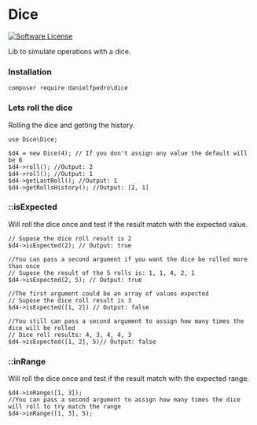 # Dice
[![Software License](https://img.shields.io/badge/license-MIT-brightgreen.svg?style=flat-square)](LICENSE.txt)

Lib to simulate operations with a dice.

### Installation
`composer require danielfpedro\dice`

### Lets roll the dice
	
Rolling the dice and getting the history.
	
	use Dice\Dice;
	
	$d4 = new Dice(4); // If you don't assign any value the default will be 6
	$d4->roll(); //Output: 2
	$d4->roll(); //Output: 1
	$d4->getLastRoll(); //Output: 1
	$d4->getRollsHistory(); //Output: [2, 1]
	
### ::isExpected
Will roll the dice once and test if the result match with the expected value.

	// Supose the dice roll result is 2
	$d4->isExpected(2); // Output: true
	
	//You can pass a second argument if you want the dice be rolled more than once
	// Supose the result of the 5 rolls is: 1, 1, 4, 2, 1
	$d4->isExpected(2, 5); // Output: true
	
	//The first argument could be an array of values expected
	// Supose the dice roll result is 3
	$d4->isExpected([1, 2]) // Output: false
	
	//You still can pass a second argument to assign how many times the dice will be rolled
	// Dice roll results: 4, 3, 4, 4, 3
	$d4->isExpected([1, 2], 5)// Output: false
	
### ::inRange
Will roll the dice once and test if the result match with the expected range.

	$d4->inRange([1, 3]);
	//You can pass a second argument to assign how many times the dice will roll to try match the range
	$d4->inRange([1, 3], 5);
	


